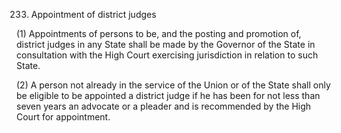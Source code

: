 233. Appointment of district judges

(1) Appointments of persons to be, and the posting and promotion of, district judges in any State shall be made by the Governor of the State in consultation with the High Court exercising jurisdiction in relation to such State.

(2) A person not already in the service of the Union or of the State shall only be eligible to be appointed a district judge if he has been for not less than seven years an advocate or a pleader and is recommended by the High Court for appointment.

